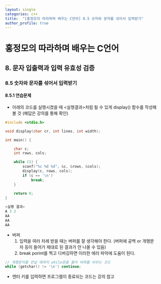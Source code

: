 ```yaml
---
layout: single
categories: c++
title:  "[홍정모의 따라하며 배우는 C언어] 8.5 숫자와 문자를 섞어서 입력받기"
author_profile: true
---
```


# 홍정모의 따라하며 배우는 C언어
## 8. 문자 입출력과 입력 유효성 검증
### 8.5 숫자와 문자를 섞어서 입력받기
#### 8.5.1 연습문제
- 아래의 코드를 실행시켰을 때 <실행결과>처럼 될 수 있게 display() 함수를 작성해볼 것 (해답은 강의를 통해 확인)

```c
#include <stdio.h>

void display(char cr, int lines, int width);

int main() {

	char c;
	int rows, cols;

	while (1) {
		scanf("%c %d %d", &c, &rows, &cols);
		display(c, rows, cols);
		if (c == '\n')
			break;
	}
	 
	return 0;
}
```
```c
<실행 결과>
A 3 2
AA
AA
AA
```
- 버퍼
  1. 입력을 여러 차례 받을 때는 버퍼를 잘 생각해야 한다. (버퍼에 공백 or 개행문자 등이 들어가 제대로 된 결과가 안 나올 수 있음)
  2. break porint를 찍고 디버깅하면 이러한 에러 파악에 도움이 된다.

```c
// 개행문자를 만날 때까지 while문을 돌아 버퍼를 비우는 코드
while (getchar() != '\n') continue;
```

- 엔터 키를 입력하면 프로그램이 종료되는 코드는 강의 참고
